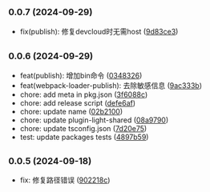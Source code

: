 ## <small>0.0.7 (2024-09-29)</small>

* fix(publish): 修复devcloud时无需host ([9d83ce3](https://github.com/novlan1/plugin-light/commits/9d83ce3))



## <small>0.0.6 (2024-09-29)</small>

* feat(publish): 增加bin命令 ([0348326](https://github.com/novlan1/plugin-light/commits/0348326))
* feat(webpack-loader-publish): 去除敏感信息 ([9ac333b](https://github.com/novlan1/plugin-light/commits/9ac333b))
* chore: add meta in pkg.json ([3f6088c](https://github.com/novlan1/plugin-light/commits/3f6088c))
* chore: add release script ([defe6af](https://github.com/novlan1/plugin-light/commits/defe6af))
* chore: update name ([02b2100](https://github.com/novlan1/plugin-light/commits/02b2100))
* chore: update plugin-light-shared ([08a9790](https://github.com/novlan1/plugin-light/commits/08a9790))
* chore: update tsconfig.json ([7d20e75](https://github.com/novlan1/plugin-light/commits/7d20e75))
* test: update packages tests ([4897b59](https://github.com/novlan1/plugin-light/commits/4897b59))



## <small>0.0.5 (2024-09-18)</small>

* fix: 修复路径错误 ([902218c](https://github.com/novlan1/plugin-light/commits/902218c))



